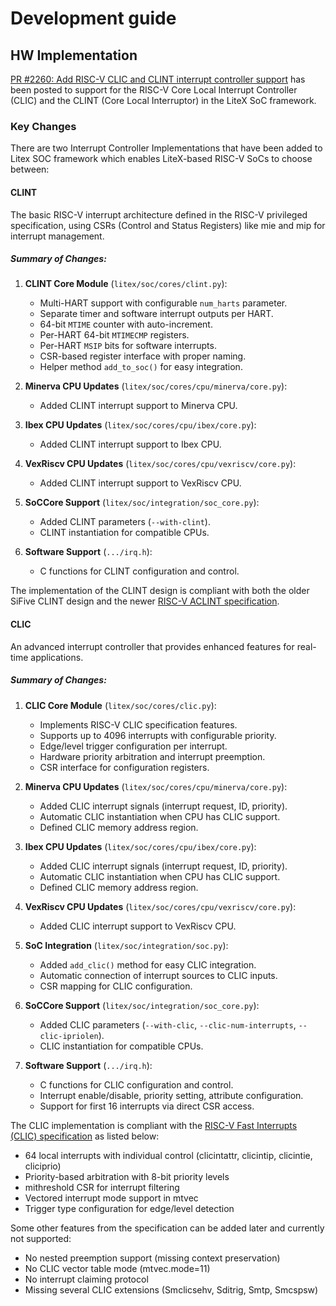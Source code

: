 # Development guide

## HW Implementation

[PR #2260: Add RISC-V CLIC and CLINT interrupt controller support](https://github.com/enjoy-digital/litex/pull/2260) has been posted to support for the RISC-V Core Local Interrupt Controller (CLIC) and the CLINT (Core Local Interruptor) in the LiteX SoC framework.


### Key Changes

There are two Interrupt Controller Implementations that have been added to Litex SOC framework which enables LiteX-based RISC-V SoCs to choose between:

#### CLINT 

The basic RISC-V interrupt architecture defined in the RISC-V privileged specification, using CSRs (Control and Status Registers) like mie and mip for interrupt management.

##### Summary of Changes:

1. **CLINT Core Module** (`litex/soc/cores/clint.py`):
    - Multi-HART support with configurable `num_harts` parameter.
    - Separate timer and software interrupt outputs per HART.
    - 64-bit `MTIME` counter with auto-increment.
    - Per-HART 64-bit `MTIMECMP` registers.
    - Per-HART `MSIP` bits for software interrupts.
    - CSR-based register interface with proper naming.
    - Helper method `add_to_soc()` for easy integration.

2. **Minerva CPU Updates** (`litex/soc/cores/cpu/minerva/core.py`):
    - Added CLINT interrupt support to Minerva CPU.

3. **Ibex CPU Updates** (`litex/soc/cores/cpu/ibex/core.py`):
    - Added CLINT interrupt support to Ibex CPU.

4. **VexRiscv CPU Updates** (`litex/soc/cores/cpu/vexriscv/core.py`):
    - Added CLINT interrupt support to VexRiscv CPU.

5. **SoCCore Support** (`litex/soc/integration/soc_core.py`):
    - Added CLINT parameters (`--with-clint`).
    - CLINT instantiation for compatible CPUs.

6. **Software Support** (`.../irq.h`):
    - C functions for CLINT configuration and control.

The implementation of the CLINT design is compliant with both the older SiFive CLINT design and the newer [RISC-V ACLINT specification](https://github.com/riscvarchive/riscv-aclint).

#### CLIC 

An advanced interrupt controller that provides enhanced features for real-time applications.

##### Summary of Changes:
1. **CLIC Core Module** (`litex/soc/cores/clic.py`):
    - Implements RISC-V CLIC specification features.
    - Supports up to 4096 interrupts with configurable priority.
    - Edge/level trigger configuration per interrupt.
    - Hardware priority arbitration and interrupt preemption.
    - CSR interface for configuration registers.

2. **Minerva CPU Updates** (`litex/soc/cores/cpu/minerva/core.py`):
    - Added CLIC interrupt signals (interrupt request, ID, priority).
    - Automatic CLIC instantiation when CPU has CLIC support.
    - Defined CLIC memory address region.

3. **Ibex CPU Updates** (`litex/soc/cores/cpu/ibex/core.py`):
    - Added CLIC interrupt signals (interrupt request, ID, priority).
    - Automatic CLIC instantiation when CPU has CLIC support.
    - Defined CLIC memory address region.

4. **VexRiscv CPU Updates** (`litex/soc/cores/cpu/vexriscv/core.py`):
    - Added CLIC interrupt support to VexRiscv CPU.

5. **SoC Integration** (`litex/soc/integration/soc.py`):
    - Added `add_clic()` method for easy CLIC integration.
    - Automatic connection of interrupt sources to CLIC inputs.
    - CSR mapping for CLIC configuration.

6. **SoCCore Support** (`litex/soc/integration/soc_core.py`):
    - Added CLIC parameters (`--with-clic`, `--clic-num-interrupts`, `--clic-ipriolen`).
    - CLIC instantiation for compatible CPUs.

7. **Software Support** (`.../irq.h`):
    - C functions for CLIC configuration and control.
    - Interrupt enable/disable, priority setting, attribute configuration.
    - Support for first 16 interrupts via direct CSR access.


The CLIC implementation is compliant with the [RISC-V Fast Interrupts (CLIC) specification](https://github.com/riscv/riscv-fast-interrupt) as listed below:

  - 64 local interrupts with individual control (clicintattr, clicintip, clicintie, cliciprio)
  - Priority-based arbitration with 8-bit priority levels
  - mithreshold CSR for interrupt filtering
  - Vectored interrupt mode support in mtvec
  - Trigger type configuration for edge/level detection

Some other features from the specification can be added later and currently not supported:

  - No nested preemption support (missing context preservation)
  - No CLIC vector table mode (mtvec.mode=11)
  - No interrupt claiming protocol
  - Missing several CLIC extensions (Smclicsehv, Sditrig, Smtp, Smcspsw)